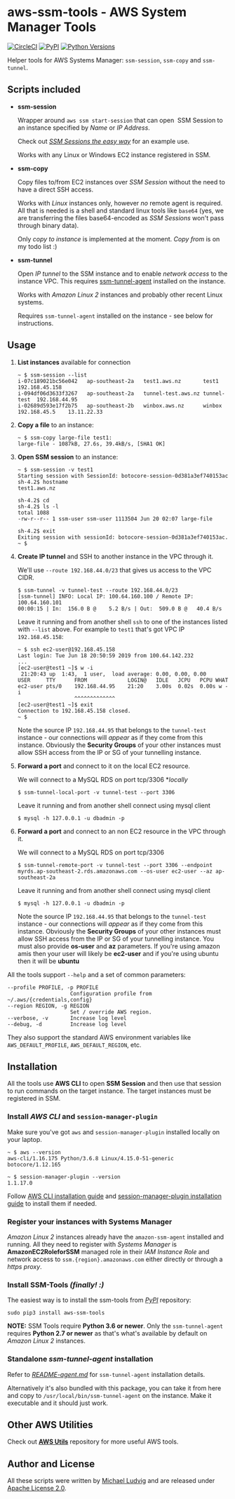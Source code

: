 # aws-ssm-tools - AWS System Manager Tools

[![CircleCI](https://circleci.com/gh/mludvig/aws-ssm-tools.svg?style=shield)](https://circleci.com/gh/mludvig/aws-ssm-tools)
[![PyPI](https://img.shields.io/pypi/v/aws-ssm-tools.svg)](https://pypi.org/project/aws-ssm-tools/)
[![Python Versions](https://img.shields.io/pypi/pyversions/aws-ssm-tools.svg)](https://pypi.org/project/aws-ssm-tools/)

Helper tools for AWS Systems Manager: `ssm-session`, `ssm-copy` and
`ssm-tunnel`.

## Scripts included

* **ssm-session**

  Wrapper around `aws ssm start-session` that can open
  SSM Session to an instance specified by *Name* or *IP Address*.

  Check out *[SSM Sessions the easy
  way](https://aws.nz/projects/ssm-session/)* for an example use.

  Works with any Linux or Windows EC2 instance registered in SSM.

* **ssm-copy**

  Copy files to/from EC2 instances over *SSM Session* without the need to have a
  direct SSH access.

  Works with *Linux* instances only, however *no* remote agent is required. All
  that is needed is a shell and standard linux tools like `base64` (yes, we are
  transferring the files base64-encoded as *SSM Sessions* won't pass through
  binary data).

  Only *copy to instance* is implemented at the moment. *Copy from* is on my todo
  list :)

* **ssm-tunnel**

  Open *IP tunnel* to the SSM instance and to enable *network access*
  to the instance VPC. This requires [ssm-tunnel-agent](README-agent.md)
  installed on the instance.

  Works with *Amazon Linux 2* instances and probably other recent Linux systems.

  Requires `ssm-tunnel-agent` installed on the instance - see below for
  instructions.

## Usage

1. **List instances** available for connection

    ```
    ~ $ ssm-session --list
    i-07c189021bc56e042   ap-southeast-2a   test1.aws.nz       test1        192.168.45.158
    i-094df06d3633f3267   ap-southeast-2a   tunnel-test.aws.nz tunnel-test  192.168.44.95
    i-02689d593e17f2b75   ap-southeast-2b   winbox.aws.nz      winbox       192.168.45.5    13.11.22.33
    ```

2. **Copy a file** to an instance:

    ```
    ~ $ ssm-copy large-file test1:
    large-file - 1087kB, 27.6s, 39.4kB/s, [SHA1 OK]
    ```

3. **Open SSM session** to an instance:

    ```
    ~ $ ssm-session -v test1
    Starting session with SessionId: botocore-session-0d381a3ef740153ac
    sh-4.2$ hostname
    test1.aws.nz

    sh-4.2$ cd
    sh-4.2$ ls -l
    total 1088
    -rw-r--r-- 1 ssm-user ssm-user 1113504 Jun 20 02:07 large-file

    sh-4.2$ exit
    Exiting session with sessionId: botocore-session-0d381a3ef740153ac.
    ~ $
    ```

4. **Create IP tunnel** and SSH to another instance in the VPC through it.

    We'll use `--route 192.168.44.0/23` that gives us access to the VPC CIDR.

    ```
    $ ssm-tunnel -v tunnel-test --route 192.168.44.0/23
    [ssm-tunnel] INFO: Local IP: 100.64.160.100 / Remote IP: 100.64.160.101
    00:00:15 | In:  156.0 B @    5.2 B/s | Out:  509.0 B @   40.4 B/s
    ```

    Leave it running and from another shell `ssh` to one of the instances listed
    with `--list` above. For example to `test1` that's got VPC IP `192.168.45.158`:

    ```
    ~ $ ssh ec2-user@192.168.45.158
    Last login: Tue Jun 18 20:50:59 2019 from 100.64.142.232
    ...
    [ec2-user@test1 ~]$ w -i
     21:20:43 up  1:43,  1 user,  load average: 0.00, 0.00, 0.00
    USER     TTY      FROM             LOGIN@   IDLE   JCPU   PCPU WHAT
    ec2-user pts/0    192.168.44.95    21:20    3.00s  0.02s  0.00s w -i
                      ^^^^^^^^^^^^^
    [ec2-user@test1 ~]$ exit
    Connection to 192.168.45.158 closed.
    ~ $
    ```

    Note the source IP `192.168.44.95` that belongs to the `tunnel-test`
    instance - our connections will *appear* as if they come from this instance.
    Obviously the **Security Groups** of your other instances must allow SSH
    access from the IP or SG of your tunnelling instance.

5. **Forward a port** and connect to it on the local EC2 resource.

    We will connect to a MySQL RDS on port tcp/3306 **locally*

    ```
    $ ssm-tunnel-local-port -v tunnel-test --port 3306
    ```

    Leave it running and from another shell connect using mysql client
    ```
    $ mysql -h 127.0.0.1 -u dbadmin -p
    ```

6. **Forward a port** and connect to an non EC2 resource in the VPC through it.

    We will connect to a MySQL RDS on port tcp/3306

    ```
    $ ssm-tunnel-remote-port -v tunnel-test --port 3306 --endpoint myrds.ap-southeast-2.rds.amazonaws.com --os-user ec2-user --az ap-southeast-2a
    ```

    Leave it running and from another shell connect using mysql client
    ```
    $ mysql -h 127.0.0.1 -u dbadmin -p
    ```

    Note the source IP `192.168.44.95` that belongs to the `tunnel-test`
    instance - our connections will *appear* as if they come from this instance.
    Obviously the **Security Groups** of your other instances must allow SSH
    access from the IP or SG of your tunnelling instance. You must also provide 
    **os-user** and **az** parameters. If you're using amazon amis then your user
    will likely be **ec2-user** and if you're using ubuntu then it will be **ubuntu**

All the tools support `--help` and a set of common parameters:

    --profile PROFILE, -p PROFILE
                        Configuration profile from ~/.aws/{credentials,config}
    --region REGION, -g REGION
                        Set / override AWS region.
    --verbose, -v       Increase log level
    --debug, -d         Increase log level

They also support the standard AWS environment variables like `AWS_DEFAULT_PROFILE`,
`AWS_DEFAULT_REGION`, etc.

## Installation

All the tools use **AWS CLI** to open **SSM Session** and then use that
session to run commands on the target instance. The target instances must be
registered in SSM.

### Install *AWS CLI* and `session-manager-plugin`

Make sure you've got `aws` and `session-manager-plugin` installed locally
on your laptop.

```
~ $ aws --version
aws-cli/1.16.175 Python/3.6.8 Linux/4.15.0-51-generic botocore/1.12.165

~ $ session-manager-plugin --version
1.1.17.0
```

Follow [AWS CLI installation
guide](https://docs.aws.amazon.com/cli/latest/userguide/cli-chap-install.html)
and [session-manager-plugin
installation guide](https://docs.aws.amazon.com/systems-manager/latest/userguide/session-manager-working-with-install-plugin.html) to install them if needed.

### Register your instances with Systems Manager

*Amazon Linux 2* instances already have the `amazon-ssm-agent` installed and
running. All they need to register with *Systems Manager* is
**AmazonEC2RoleforSSM** managed role in their *IAM Instance Role* and network
access to `ssm.{region}.amazonaws.com` either directly or through a *https proxy*.

### Install SSM-Tools *(finally! :)*

The easiest way is to install the ssm-tools from *[PyPI](https://pypi.org/)* repository:

```
sudo pip3 install aws-ssm-tools
```

**NOTE:** SSM Tools require **Python 3.6 or newer**. Only the `ssm-tunnel-agent`
requires **Python 2.7 or newer** as that's what's available by default
on *Amazon Linux 2* instances.

### Standalone *ssm-tunnel-agent* installation

Refer to *[README-agent.md](README-agent.md)* for `ssm-tunnel-agent`
installation details.

Alternatively it's also bundled with this package, you can take it from here and
copy to `/usr/local/bin/ssm-tunnel-agent` on the instance. Make it executable
and it should just work.

## Other AWS Utilities

Check out **[AWS Utils](https://github.com/mludvig/aws-utils)**
repository for more useful AWS tools.

## Author and License

All these scripts were written by [Michael Ludvig](https://aws.nz/)
and are released under [Apache License 2.0](http://www.apache.org/licenses/LICENSE-2.0).
